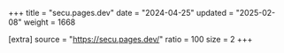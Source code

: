 +++
title = "secu.pages.dev"
date = "2024-04-25"
updated = "2025-02-08"
weight = 1668

[extra]
source = "https://secu.pages.dev/"
ratio = 100
size = 2
+++
